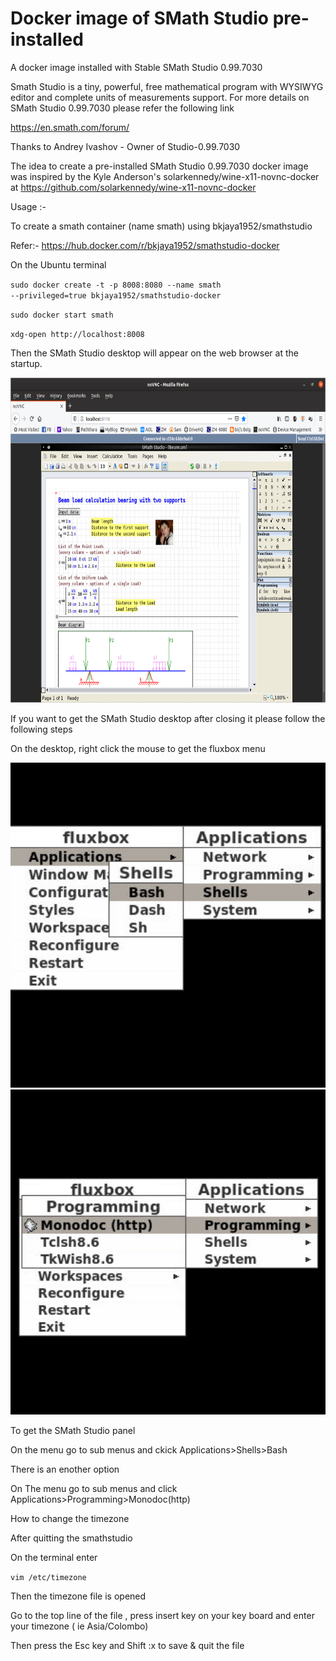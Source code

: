 # Docker image of SMath Studio pre-installed

A docker image installed with Stable SMath Studio 0.99.7030

Smath Studio is a tiny, powerful, free mathematical program with WYSIWYG editor and complete units of measurements support. For more details on SMath Studio 0.99.7030 please refer the following link

https://en.smath.com/forum/

Thanks to Andrey Ivashov - Owner of Studio-0.99.7030

The idea to create a pre-installed SMath Studio 0.99.7030 docker image was inspired by the Kyle Anderson's  solarkennedy/wine-x11-novnc-docker at https://github.com/solarkennedy/wine-x11-novnc-docker

Usage :-

To create a smath container (name smath) using bkjaya1952/smathstudio

Refer:- https://hub.docker.com/r/bkjaya1952/smathstudio-docker

On the Ubuntu terminal

<code>sudo docker create -t -p 8008:8080 --name smath --privileged=true bkjaya1952/smathstudio-docker</code>

<code>sudo docker start smath</code>

<code>xdg-open http://localhost:8008</code>

Then the SMath Studio desktop will appear on the web browser at the startup.

<img src="https://raw.githubusercontent.com/bkjaya2020/smathstudio-pre-installed-docker-new/master/Screenshot%20from%202020-02-16%2010-25-36.png" alt="https://raw.githubusercontent.com/bkjaya2020/smathstudio-pre-installed-docker-new/master/Screenshot%20from%202020-02-16%2010-25-36.png" width="625" height="520">

If you want to get the SMath Studio desktop after closing it please follow the following steps

On the desktop, right click the mouse to get the fluxbox menu

<img src="https://raw.githubusercontent.com/bkjaya2020/smathstudio-pre-installed-docker-new/master/menu1.png" alt="https://raw.githubusercontent.com/bkjaya2020/smathstudio-pre-installed-docker-new/master/menu1.png" width="625" height="520">

<img src="https://raw.githubusercontent.com/bkjaya2020/smathstudio-pre-installed-docker-new/master/menu2.png" alt="https://raw.githubusercontent.com/bkjaya2020/smathstudio-pre-installed-docker-new/master/menu2.png" width="625" height="520">

To get the SMath Studio panel

On the menu go to sub menus and ckick Applications>Shells>Bash

There is an enother option

On The menu go to sub menus and click Applications>Programming>Monodoc(http)

How to change the timezone

After quitting the smathstudio

On the terminal enter

<code>vim /etc/timezone</code>

Then the timezone file is opened

Go to the top line of the file , press insert key on your key board and enter your timezone ( ie Asia/Colombo)

Then press the Esc key and Shift :x to save & quit the file


